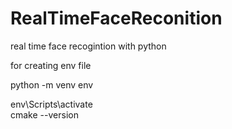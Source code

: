 # RealTimeFaceReconition
real time face recogintion with python

for creating env file 

python -m venv env  

 env\Scripts\activate   
 cmake --version 
  